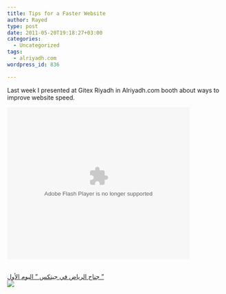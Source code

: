 ```yaml
---
title: Tips for a Faster Website
author: Rayed
type: post
date: 2011-05-20T19:18:27+03:00
categories:
  - Uncategorized
tags:
  - alriyadh.com
wordpress_id: 836

---
```

<p>Last week I presented at Gitex Riyadh in Alriyadh.com booth about ways to improve website speed.</p>
<div style="width:425px" id="__ss_8042536"><object id="__sse8042536" width="425" height="355"><param name="movie" value="http://static.slidesharecdn.com/swf/ssplayer2.swf?doc=x-tips-for-faster-web-site-110520111711-phpapp01&#038;stripped_title=tips-for-a-faster-website&#038;userName=rayedalrashed" /><param name="allowFullScreen" value="true"/><param name="allowScriptAccess" value="always"/><embed name="__sse8042536" src="http://static.slidesharecdn.com/swf/ssplayer2.swf?doc=x-tips-for-faster-web-site-110520111711-phpapp01&#038;stripped_title=tips-for-a-faster-website&#038;userName=rayedalrashed" type="application/x-shockwave-flash" allowscriptaccess="always" allowfullscreen="true" width="425" height="355"></embed></object></div>
<p><a href="http://www.alriyadh.com/2011/05/18/article633797.html"><br />
جناح الرياض في جيتكس &#8221; اليوم الأول &#8221;<br />
<img src="http://s.alriyadh.com/2011/05/18/img/320556014957.jpg"/><br />
</a></p>
